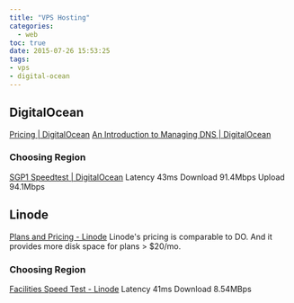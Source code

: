 ```yaml
---
title: "VPS Hosting"
categories:
  - web
toc: true
date: 2015-07-26 15:53:25
tags:
- vps
- digital-ocean
---
```


## DigitalOcean

[Pricing | DigitalOcean](https://www.digitalocean.com/pricing/)
[An Introduction to Managing DNS | DigitalOcean](https://www.digitalocean.com/community/tutorial_series/an-introduction-to-managing-dns)

### Choosing Region

[SGP1 Speedtest | DigitalOcean](http://speedtest-sgp1.digitalocean.com/)
Latency 43ms
Download 91.4Mbps
Upload 94.1Mbps

## Linode

[Plans and Pricing - Linode](https://www.linode.com/pricing)
Linode's pricing is comparable to DO. And it provides more disk space for plans > $20/mo.

### Choosing Region

[Facilities Speed Test - Linode](https://www.linode.com/speedtest)
Latency 41ms
Download 8.54MBps
